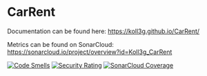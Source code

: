 # CarRent

Documentation can be found here: https://koll3g.github.io/CarRent/

Metrics can be found on SonarCloud: https://sonarcloud.io/project/overview?id=Koll3g_CarRent

[![Code Smells](https://sonarcloud.io/api/project_badges/measure?project=Koll3g_CarRent&metric=code_smells)](https://sonarcloud.io/summary/new_code?id=Koll3g_CarRent)
[![Security Rating](https://sonarcloud.io/api/project_badges/measure?project=Koll3g_CarRent&metric=security_rating)](https://sonarcloud.io/summary/new_code?id=Koll3g_CarRent)
 [![SonarCloud Coverage](https://sonarcloud.io/api/project_badges/measure?project=metamug_mason&metric=coverage)](https://sonarcloud.io/component_measures/metric/coverage/list?id=metamug_mason)
